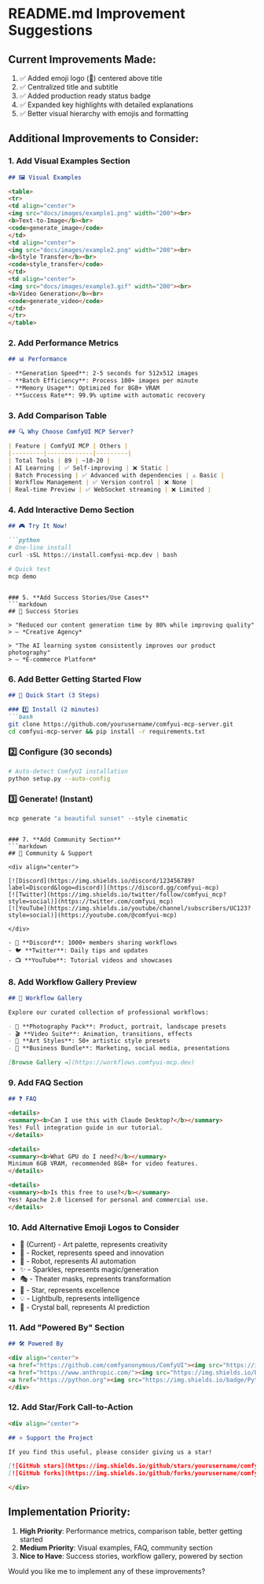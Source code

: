# README.md Improvement Suggestions

## Current Improvements Made:
1. ✅ Added emoji logo (🎨) centered above title
2. ✅ Centralized title and subtitle
3. ✅ Added production ready status badge
4. ✅ Expanded key highlights with detailed explanations
5. ✅ Better visual hierarchy with emojis and formatting

## Additional Improvements to Consider:

### 1. **Add Visual Examples Section**
```markdown
## 🖼️ Visual Examples

<table>
<tr>
<td align="center">
<img src="docs/images/example1.png" width="200"><br>
<b>Text-to-Image</b><br>
<code>generate_image</code>
</td>
<td align="center">
<img src="docs/images/example2.png" width="200"><br>
<b>Style Transfer</b><br>
<code>style_transfer</code>
</td>
<td align="center">
<img src="docs/images/example3.gif" width="200"><br>
<b>Video Generation</b><br>
<code>generate_video</code>
</td>
</tr>
</table>
```

### 2. **Add Performance Metrics**
```markdown
## 📊 Performance

- **Generation Speed**: 2-5 seconds for 512x512 images
- **Batch Efficiency**: Process 100+ images per minute
- **Memory Usage**: Optimized for 8GB+ VRAM
- **Success Rate**: 99.9% uptime with automatic recovery
```

### 3. **Add Comparison Table**
```markdown
## 🔍 Why Choose ComfyUI MCP Server?

| Feature | ComfyUI MCP | Others | 
|---------|-------------|---------|
| Total Tools | 89 | ~10-20 |
| AI Learning | ✅ Self-improving | ❌ Static |
| Batch Processing | ✅ Advanced with dependencies | ⚠️ Basic |
| Workflow Management | ✅ Version control | ❌ None |
| Real-time Preview | ✅ WebSocket streaming | ❌ Limited |
```

### 4. **Add Interactive Demo Section**
```markdown
## 🎮 Try It Now!

```python
# One-line install
curl -sSL https://install.comfyui-mcp.dev | bash

# Quick test
mcp demo
```
```

### 5. **Add Success Stories/Use Cases**
```markdown
## 🌟 Success Stories

> "Reduced our content generation time by 80% while improving quality"
> — *Creative Agency*

> "The AI learning system consistently improves our product photography"
> — *E-commerce Platform*
```

### 6. **Add Better Getting Started Flow**
```markdown
## 🚀 Quick Start (3 Steps)

### 1️⃣ Install (2 minutes)
```bash
git clone https://github.com/yourusername/comfyui-mcp-server.git
cd comfyui-mcp-server && pip install -r requirements.txt
```

### 2️⃣ Configure (30 seconds)
```bash
# Auto-detect ComfyUI installation
python setup.py --auto-config
```

### 3️⃣ Generate! (Instant)
```python
mcp generate "a beautiful sunset" --style cinematic
```
```

### 7. **Add Community Section**
```markdown
## 🤝 Community & Support

<div align="center">

[![Discord](https://img.shields.io/discord/123456789?label=Discord&logo=discord)](https://discord.gg/comfyui-mcp)
[![Twitter](https://img.shields.io/twitter/follow/comfyui_mcp?style=social)](https://twitter.com/comfyui_mcp)
[![YouTube](https://img.shields.io/youtube/channel/subscribers/UC123?style=social)](https://youtube.com/@comfyui-mcp)

</div>

- 💬 **Discord**: 1000+ members sharing workflows
- 🐦 **Twitter**: Daily tips and updates
- 📺 **YouTube**: Tutorial videos and showcases
```

### 8. **Add Workflow Gallery Preview**
```markdown
## 🎨 Workflow Gallery

Explore our curated collection of professional workflows:

- 📸 **Photography Pack**: Product, portrait, landscape presets
- 🎬 **Video Suite**: Animation, transitions, effects
- 🎨 **Art Styles**: 50+ artistic style presets
- 🏢 **Business Bundle**: Marketing, social media, presentations

[Browse Gallery →](https://workflows.comfyui-mcp.dev)
```

### 9. **Add FAQ Section**
```markdown
## ❓ FAQ

<details>
<summary><b>Can I use this with Claude Desktop?</b></summary>
Yes! Full integration guide in our tutorial.
</details>

<details>
<summary><b>What GPU do I need?</b></summary>
Minimum 6GB VRAM, recommended 8GB+ for video features.
</details>

<details>
<summary><b>Is this free to use?</b></summary>
Yes! Apache 2.0 licensed for personal and commercial use.
</details>
```

### 10. **Add Alternative Emoji Logos to Consider**
- 🎨 (Current) - Art palette, represents creativity
- 🚀 - Rocket, represents speed and innovation
- 🤖 - Robot, represents AI automation
- ✨ - Sparkles, represents magic/generation
- 🎭 - Theater masks, represents transformation
- 🌟 - Star, represents excellence
- 💡 - Lightbulb, represents intelligence
- 🔮 - Crystal ball, represents AI prediction

### 11. **Add "Powered By" Section**
```markdown
## 🛠️ Powered By

<div align="center">
<a href="https://github.com/comfyanonymous/ComfyUI"><img src="https://img.shields.io/badge/ComfyUI-blue?style=for-the-badge" /></a>
<a href="https://www.anthropic.com/"><img src="https://img.shields.io/badge/Anthropic%20MCP-purple?style=for-the-badge" /></a>
<a href="https://python.org"><img src="https://img.shields.io/badge/Python%203.10+-yellow?style=for-the-badge&logo=python" /></a>
</div>
```

### 12. **Add Star/Fork Call-to-Action**
```markdown
<div align="center">

## ⭐ Support the Project

If you find this useful, please consider giving us a star!

[![GitHub stars](https://img.shields.io/github/stars/yourusername/comfyui-mcp-server?style=social)](https://github.com/yourusername/comfyui-mcp-server)
[![GitHub forks](https://img.shields.io/github/forks/yourusername/comfyui-mcp-server?style=social)](https://github.com/yourusername/comfyui-mcp-server/fork)

</div>
```

## Implementation Priority:
1. **High Priority**: Performance metrics, comparison table, better getting started
2. **Medium Priority**: Visual examples, FAQ, community section
3. **Nice to Have**: Success stories, workflow gallery, powered by section

Would you like me to implement any of these improvements?